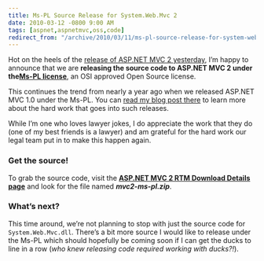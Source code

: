 ```yaml
---
title: Ms-PL Source Release for System.Web.Mvc 2
date: 2010-03-12 -0800 9:00 AM
tags: [aspnet,aspnetmvc,oss,code]
redirect_from: "/archive/2010/03/11/ms-pl-source-release-for-system-web-mvc-2.aspx/"
---
```


Hot on the heels of the [release of ASP.NET MVC 2
yesterday](https://haacked.com/archive/2010/03/11/aspnet-mvc2-released.aspx "ASP.NET MVC 2 Released!"),
I’m happy to announce that we are **releasing the source code to ASP.NET
MVC 2 under the**[**Ms-PL
license**](http://www.opensource.org/licenses/ms-pl.html "Ms-PL License text"),
an OSI approved Open Source license.

This continues the trend from nearly a year ago when we released ASP.NET
MVC 1.0 under the Ms-PL. You can [read my blog post
there](https://haacked.com/archive/2009/04/01/aspnetmvc-open-source.aspx "Open Source License for System.Web.Mvc")
to learn more about the hard work that goes into such releases.

While I’m one who loves lawyer jokes, I do appreciate the work that they
do (one of my best friends is a lawyer) and am grateful for the hard
work our legal team put in to make this happen again.

### Get the source!

To grab the source code, visit the **[ASP.NET MVC 2 RTM Download Details
page](http://go.microsoft.com/fwlink/?LinkID=157074 "ASP.NET MVC 2 RTM Download Details Page")**
and look for the file named ***mvc2-ms-pl.zip***.

### What’s next?

This time around, we’re not planning to stop with just the source code
for `System.Web.Mvc.dll`. There’s a bit more source I would like to
release under the Ms-PL which should hopefully be coming soon if I can
get the ducks to line in a row (*who knew releasing code required
working with ducks?!*).


